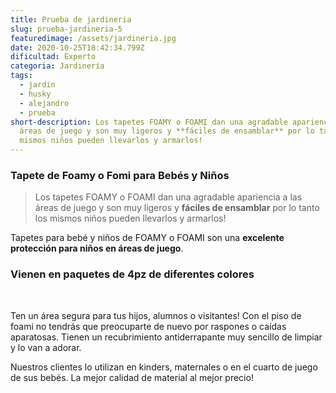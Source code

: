 ```yaml
---
title: Prueba de jardineria
slug: prueba-jardineria-5
featuredimage: /assets/jardineria.jpg
date: 2020-10-25T18:42:34.799Z
dificultad: Experto
categoria: Jardinería
tags:
  - jardin
  - husky
  - alejandro
  - prueba
short-description: Los tapetes FOAMY o FOAMI dan una agradable apariencia a las
  áreas de juego y son muy ligeros y **fáciles de ensamblar** por lo tanto los
  mismos niños pueden llevarlos y armarlos!
---
```

### Tapete de Foamy o Fomi para Bebés y Niños

> Los tapetes FOAMY o FOAMI dan una agradable apariencia a las áreas de juego y son muy ligeros y **fáciles de ensamblar** por lo tanto los mismos niños pueden llevarlos y armarlos!

Tapetes para bebé y niños de FOAMY o FOAMI son una **excelente protección para niños en áreas de juego**.

### Vienen en paquetes de 4pz de diferentes colores

‍

Ten un área segura para tus hijos, alumnos o visitantes! Con el piso de foami no tendrás que preocuparte de nuevo por raspones o caídas aparatosas. Tienen un recubrimiento antiderrapante muy sencillo de limpiar y lo van a adorar.

Nuestros clientes lo utilizan en kinders, maternales o en el cuarto de juego de sus bebés. La mejor calidad de material al mejor precio!